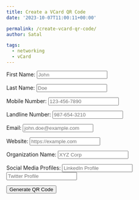 ```yaml
---
title: Create a VCard QR Code
date: '2023-10-07T11:00:11+00:00'

permalink: /create-vcard-qr-code/
author: Satal

tags:
  - networking
  - vCard
---
```



<div id="vcard-form">
  <label for="first-name">First Name:</label>
  <input type="text" id="first-name" placeholder="John"><br>

  <label for="last-name">Last Name:</label>
  <input type="text" id="last-name" placeholder="Doe"><br>

  <label for="mobile-number">Mobile Number:</label>
  <input type="text" id="mobile-number" placeholder="123-456-7890"><br>

  <label for="landline-number">Landline Number:</label>
  <input type="text" id="landline-number" placeholder="987-654-3210"><br>

  <label for="email">Email:</label>
  <input type="text" id="email" placeholder="john.doe@example.com"><br>

  <label for="website">Website:</label>
  <input type="text" id="website" placeholder="https://example.com"><br>

  <label for="organization">Organization Name:</label>
  <input type="text" id="organization" placeholder="XYZ Corp"><br>

  <label for="social-media">Social Media Profiles:</label>
  <input type="text" id="social-media-1" placeholder="LinkedIn Profile"><br>
  <input type="text" id="social-media-2" placeholder="Twitter Profile"><br>

  <button onclick="generateQRCode()">Generate QR Code</button>
</div>

<div id="qrcode"></div>

<script>
  function loadScript(url, callback){
    const script = document.createElement("script");
    script.type = "text/javascript";
    script.src = url;
    script.onload = callback;
    document.head.appendChild(script);
  }

  // Load QRCode library and call generateQRCode after loading
  loadScript("https://cdn.jsdelivr.net/gh/kazuhikoarase/qrcode-generator/js/qrcode.js", function(){
    // This function will be called after the script is loaded
    generateQRCode();
  });
</script>

<!-- <script src="https://cdn.jsdelivr.net/gh/kazuhikoarase/qrcode-generator/js/qrcode.js"></script> -->
<script src="/assets/qr-script.js"></script>
